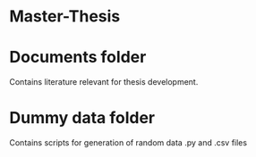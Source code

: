 # Master-Thesis

# Documents folder 
  Contains literature relevant for thesis development.

# Dummy data folder 
  Contains scripts for generation of random data .py and .csv files
